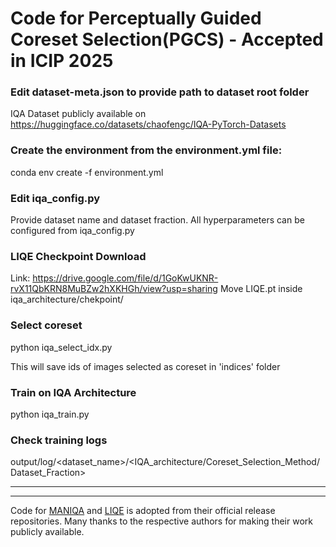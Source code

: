 # Code for Perceptually Guided Coreset Selection(PGCS) - Accepted in ICIP 2025

### Edit dataset-meta.json to provide path to dataset root folder 
IQA Dataset publicly available on https://huggingface.co/datasets/chaofengc/IQA-PyTorch-Datasets 

### Create the environment from the environment.yml file:
conda env create -f environment.yml

### Edit iqa_config.py
Provide dataset name and dataset fraction. All hyperparameters can be configured from iqa_config.py

### LIQE Checkpoint Download 
Link: https://drive.google.com/file/d/1GoKwUKNR-rvX11QbKRN8MuBZw2hXKHGh/view?usp=sharing 
Move LIQE.pt inside iqa_architecture/chekpoint/

### Select coreset
python iqa_select_idx.py

This will save ids of images selected as coreset in 'indices' folder

### Train on IQA Architecture
python iqa_train.py

### Check training logs
output/log/<dataset_name>/<IQA_architecture/Coreset_Selection_Method/Dataset_Fraction>

----
----
Code for [MANIQA](https://github.com/IIGROUP/MANIQA/tree/master) and [LIQE](https://github.com/zwx8981/LIQE) is adopted from their official release repositories. Many thanks to the respective authors for making their work publicly available.

